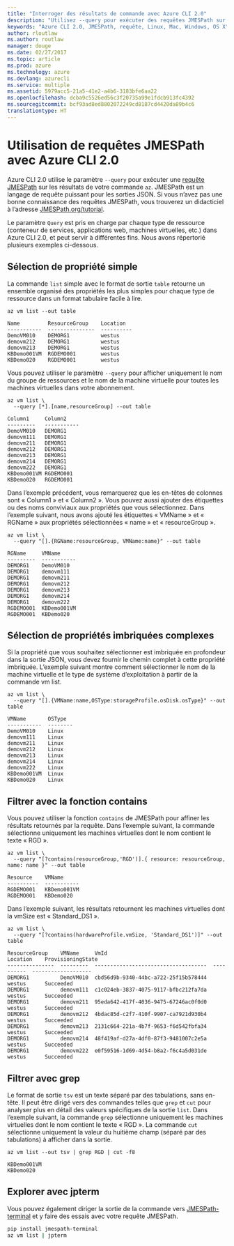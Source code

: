 ```yaml
---
title: "Interroger des résultats de commande avec Azure CLI 2.0"
description: "Utilisez --query pour exécuter des requêtes JMESPath sur la sortie des commandes Azure CLI 2.0."
keywords: "Azure CLI 2.0, JMESPath, requête, Linux, Mac, Windows, OS X"
author: rloutlaw
ms.author: routlaw
manager: douge
ms.date: 02/27/2017
ms.topic: article
ms.prod: azure
ms.technology: azure
ms.devlang: azurecli
ms.service: multiple
ms.assetid: 5979acc5-21a5-41e2-a4b6-3183bfe6aa22
ms.openlocfilehash: dcba9c5526ed56c3f20735a99e1fdcb913fc4392
ms.sourcegitcommit: bcf93ad8ed8802072249cd8187cd4420da89b4c6
translationtype: HT
---
```

# <a name="using-jmespath-queries-with-azure-cli-20"></a>Utilisation de requêtes JMESPath avec Azure CLI 2.0

Azure CLI 2.0 utilise le paramètre `--query` pour exécuter une [requête JMESPath](http://jmespath.org) sur les résultats de votre commande `az`. JMESPath est un langage de requête puissant pour les sorties JSON.  Si vous n’avez pas une bonne connaissance des requêtes JMESPath, vous trouverez un didacticiel à l’adresse [JMESPath.org/tutorial](http:/JMESPath.org/tutorial.html).

Le paramètre `Query` est pris en charge par chaque type de ressource (conteneur de services, applications web, machines virtuelles, etc.) dans Azure CLI 2.0, et peut servir à différentes fins.  Nous avons répertorié plusieurs exemples ci-dessous.

## <a name="selecting-simple-properties"></a>Sélection de propriété simple

La commande `list` simple avec le format de sortie `table` retourne un ensemble organisé des propriétés les plus simples pour chaque type de ressource dans un format tabulaire facile à lire.

```azurecli
az vm list --out table
```

```
Name         ResourceGroup    Location
-----------  ---------------  ----------
DemoVM010    DEMORG1          westus
demovm212    DEMORG1          westus
demovm213    DEMORG1          westus
KBDemo001VM  RGDEMO001        westus
KBDemo020    RGDEMO001        westus
```

Vous pouvez utiliser le paramètre `--query` pour afficher uniquement le nom du groupe de ressources et le nom de la machine virtuelle pour toutes les machines virtuelles dans votre abonnement.

```azurecli
az vm list \
  --query [*].[name,resourceGroup] --out table
```

```
Column1     Column2
---------   -----------
DemoVM010   DEMORG1
demovm111   DEMORG1
demovm211   DEMORG1
demovm212   DEMORG1
demovm213   DEMORG1
demovm214   DEMORG1
demovm222   DEMORG1
KBDemo001VM RGDEMO001
KBDemo020   RGDEMO001
```

Dans l’exemple précédent, vous remarquerez que les en-têtes de colonnes sont « Column1 » et « Column2 ».  Vous pouvez aussi ajouter des étiquettes ou des noms conviviaux aux propriétés que vous sélectionnez.  Dans l’exemple suivant, nous avons ajouté les étiquettes « VMName » et « RGName » aux propriétés sélectionnées « name » et « resourceGroup ».


```azurecli
az vm list \
  --query "[].{RGName:resourceGroup, VMName:name}" --out table
```

```
RGName     VMName
---------  -----------
DEMORG1    DemoVM010
DEMORG1    demovm111
DEMORG1    demovm211
DEMORG1    demovm212
DEMORG1    demovm213
DEMORG1    demovm214
DEMORG1    demovm222
RGDEMO001  KBDemo001VM
RGDEMO001  KBDemo020
```

## <a name="selecting-complex-nested-properties"></a>Sélection de propriétés imbriquées complexes

Si la propriété que vous souhaitez sélectionner est imbriquée en profondeur dans la sortie JSON, vous devez fournir le chemin complet à cette propriété imbriquée. L’exemple suivant montre comment sélectionner le nom de la machine virtuelle et le type de système d’exploitation à partir de la commande vm list.

```azurecli
az vm list \
  --query "[].{VMName:name,OSType:storageProfile.osDisk.osType}" --out table
```

```
VMName       OSType
-----------  --------
DemoVM010    Linux
demovm111    Linux
demovm211    Linux
demovm212    Linux
demovm213    Linux
demovm214    Linux
demovm222    Linux
KBDemo001VM  Linux
KBDemo020    Linux
```

## <a name="filter-with-the-contains-function"></a>Filtrer avec la fonction contains

Vous pouvez utiliser la fonction `contains` de JMESPath pour affiner les résultats retournés par la requête.
Dans l’exemple suivant, la commande sélectionne uniquement les machines virtuelles dont le nom contient le texte « RGD ».  

```azurecli
az vm list \
  --query "[?contains(resourceGroup,'RGD')].{ resource: resourceGroup, name: name }" --out table
```

```
Resource    VMName
----------  -----------
RGDEMO001   KBDemo001VM
RGDEMO001   KBDemo020
```

Dans l’exemple suivant, les résultats retournent les machines virtuelles dont la vmSize est « Standard_DS1 ».

```azurecli
az vm list \
  --query "[?contains(hardwareProfile.vmSize, 'Standard_DS1')]" --out table
```

```
ResourceGroup    VMName     VmId                                  Location    ProvisioningState
---------------  ---------  ------------------------------------  ----------  -------------------
DEMORG1          DemoVM010  cbd56d9b-9340-44bc-a722-25f15b578444  westus      Succeeded
DEMORG1          demovm111  c1c024eb-3837-4075-9117-bfbc212fa7da  westus      Succeeded
DEMORG1          demovm211  95eda642-417f-4036-9475-67246ac0f0d0  westus      Succeeded
DEMORG1          demovm212  4bdac85d-c2f7-410f-9907-ca7921d930b4  westus      Succeeded
DEMORG1          demovm213  2131c664-221a-4b7f-9653-f6d542fbfa34  westus      Succeeded
DEMORG1          demovm214  48f419af-d27a-4df0-87f3-9481007c2e5a  westus      Succeeded
DEMORG1          demovm222  e0f59516-1d69-4d54-b8a2-f6c4a5d031de  westus      Succeeded
```

## <a name="filter-with-grep"></a>Filtrer avec grep

Le format de sortie `tsv` est un texte séparé par des tabulations, sans en-tête. Il peut être dirigé vers des commandes telles que `grep` et `cut` pour analyser plus en détail des valeurs spécifiques de la sortie `list`. Dans l’exemple suivant, la commande `grep` sélectionne uniquement les machines virtuelles dont le nom contient le texte « RGD ».  La commande `cut` sélectionne uniquement la valeur du huitième champ (séparé par des tabulations) à afficher dans la sortie.

```azurecli
az vm list --out tsv | grep RGD | cut -f8
```

```
KBDemo001VM
KBDemo020
```

## <a name="explore-with-jpterm"></a>Explorer avec jpterm

Vous pouvez également diriger la sortie de la commande vers [JMESPath-terminal](https://github.com/jmespath/jmespath.terminal) et y faire des essais avec votre requête JMESPath.

```bash
pip install jmespath-terminal
az vm list | jpterm
```


